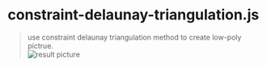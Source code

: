 # constraint-delaunay-triangulation.js
>use constraint delaunay triangulation method to create low-poly pictrue.<br>
![result picture](http://github.com/Tiantian-kaixin/constraint-delaunay-triangulation.js/raw/master/result.png)
